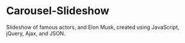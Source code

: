 # Carousel-Slideshow
Slideshow of famous actors, and Elon Musk, created using JavaScript, jQuery, Ajax, and JSON.
